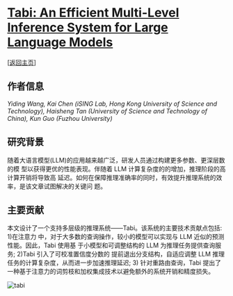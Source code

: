 # [Tabi: An Efficient Multi-Level Inference System for Large Language Models](https://doi.org/10.1145/3552326.3587438)

\[[返回主页](../../README.md)\]

## 作者信息
*Yiding Wang, Kai Chen (iSING Lab, Hong Kong University of Science and Technology), Haisheng Tan (University of Science and Technology of China), Kun Guo (Fuzhou University)*

## 研究背景
随着大语言模型(LLM)的应用越来越广泛，研发人员通过构建更多参数、更深层数的模 型以获得更优的性能表现。伴随着 LLM 计算复杂度的的增加，推理阶段的高计算开销将导致高 延迟。如何在保障推理准确率的同时，有效提升推理系统的效率，是该文章试图解决的关键问 题。

## 主要贡献
本文设计了一个支持多层级的推理系统——Tabi。该系统的主要技术贡献点包括: 1)在注意力 中，对于大多数的查询操作，较小的模型可以实现与 LLM 近似的预测性能。因此，Tabi 使用基 于小模型和可调整结构的 LLM 为推理任务提供查询服务; 2)Tabi 引入了可校准置信度分数的 提前退出分支结构，自适应调整 LLM 推理任务的计算复杂度，从而进一步加速推理延迟; 3) 针对重路由查询，Tabi 提出了一种基于注意力的词剪枝和加权集成技术以避免额外的系统开销和精度损失。

![tabi](../../figs/eurosys23-tabi.png)